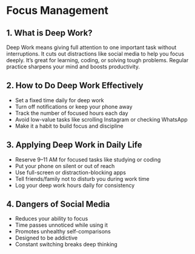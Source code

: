 # Focus Management

## 1. What is Deep Work?

Deep Work means giving full attention to one important task without interruptions. It cuts out distractions like social media to help you focus deeply. It’s great for learning, coding, or solving tough problems. Regular practice sharpens your mind and boosts productivity.

## 2. How to Do Deep Work Effectively

- Set a fixed time daily for deep work  
- Turn off notifications or keep your phone away  
- Track the number of focused hours each day  
- Avoid low-value tasks like scrolling Instagram or checking WhatsApp  
- Make it a habit to build focus and discipline  

## 3. Applying Deep Work in Daily Life

- Reserve 9–11 AM for focused tasks like studying or coding  
- Put your phone on silent or out of reach  
- Use full-screen or distraction-blocking apps  
- Tell friends/family not to disturb you during work time  
- Log your deep work hours daily for consistency  

## 4. Dangers of Social Media

- Reduces your ability to focus  
- Time passes unnoticed while using it  
- Promotes unhealthy self-comparisons  
- Designed to be addictive  
- Constant switching breaks deep thinking  
